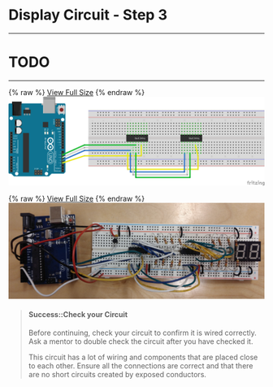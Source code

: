# Display Circuit - Step 3

---

# TODO

---

{% raw %}
<a href="/assets/display-circuit/breadboard_step3.png" target="_blank">View Full Size</a>
{% endraw %}
![](/assets/display-circuit/breadboard_step3.png)

{% raw %}
<a href="/assets/display-circuit/prototype_step3.jpg" target="_blank">View Full Size</a>
{% endraw %}
![](/assets/display-circuit/prototype_step3.jpg)

> #### Success::Check your Circuit
>
> Before continuing, check your circuit to confirm it is wired correctly. Ask a mentor to double check the circuit after you have checked it.
>
> This circuit has a lot of wiring and components that are placed close to each other. Ensure all the connections are correct and that there are no short circuits created by exposed conductors.